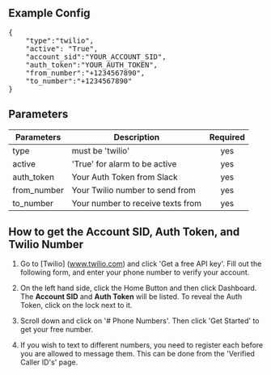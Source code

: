## Example Config

<pre>
{
	"type":"twilio",
	"active": "True",
	"account_sid":"YOUR_ACCOUNT_SID",
	"auth_token":"YOUR_AUTH_TOKEN",
	"from_number":"+1234567890",
	"to_number":"+1234567890"
}
</pre>

## Parameters
| Parameters     | Description                            | Required  |
| -------------- |----------------------------------------|:---------:|
| type           | must be 'twilio'                       | yes       |
| active         | 'True' for alarm to be active          | yes       |
| auth_token     | Your Auth Token from Slack             | yes       |
| from_number    | Your Twilio number to send from        | yes       |
| to_number      | Your number to receive texts from      | yes       |  

## How to get the Account SID, Auth Token, and Twilio Number

1. Go to [Twilio] (www.twilio.com) and click 'Get a free API key'. Fill out the following form, and enter your phone number to verify your account.

2. On the left hand side, click the Home Button and then click Dashboard. The **Account SID** and **Auth Token** will be listed. To reveal the Auth Token, click on the lock next to it.

3. Scroll down and click on '# Phone Numbers'. Then click 'Get Started' to get your free number. 

4. If you wish to text to different numbers, you need to register each before you are allowed to message them. This can be done from the 'Verified Caller ID's' page.